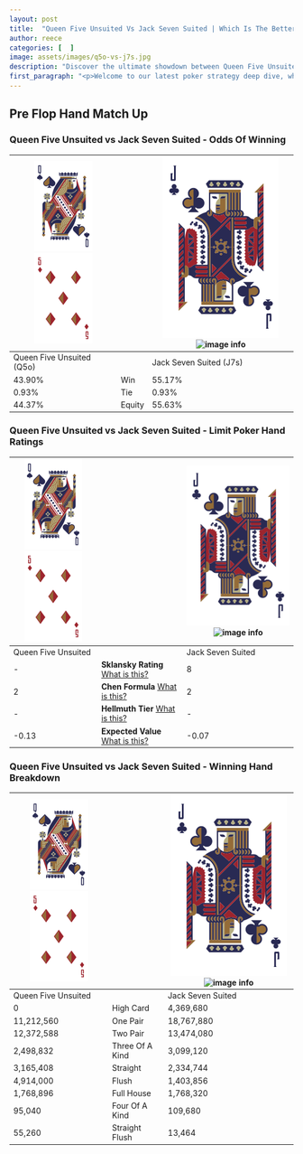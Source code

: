 ```yaml
---
layout: post
title:  "Queen Five Unsuited Vs Jack Seven Suited | Which Is The Better Hand In Poker? A Complete Guide"
author: reece
categories: [  ]
image: assets/images/q5o-vs-j7s.jpg
description: "Discover the ultimate showdown between Queen Five Unsuited and Jack Seven Suited in poker! Uncover the odds, strategies, and scenarios where one hand triumphs over the other. Get ready to up your poker game with this thrilling analysis."
first_paragraph: "<p>Welcome to our latest poker strategy deep dive, where we're pitting two distinct hands against each other in a high-stakes showdown: Queen Five Unsuited vs Jack Seven Suited.</p><p>In the dynamic world of poker, every decision counts, and knowing which hand holds the upper hand is key to your success at the table.</p><p>In this article, we'll dissect these two hands, explore the scenarios where one dominates the other, and equip you with the knowledge to make strategic choices that can tip the odds in your favor.</p><p>Get ready to unravel the intriguing dynamics of these poker hands and elevate your game to new heights.</p>"
---
```




[comment]: # (sp0)

## Pre Flop Hand Match Up

<div class="table hand-ratings" markdown="1"> 



### Queen Five Unsuited vs Jack Seven Suited - Odds Of Winning


    
| ![image info](assets/images/hand1/Q.png) ![image info](assets/images/hand1/5o.png) |  | ![image info](assets/images/hand2/J.png) ![image info](assets/images/hand2/7s.png) |
| -------- | -------- | -------- |
| Queen Five Unsuited (Q5o) |  | Jack Seven Suited (J7s) |
| 43.90% | Win | 55.17% |
| 0.93% | Tie | 0.93% |
| 44.37% | Equity | 55.63% |




[comment]: # (sp1)



### Queen Five Unsuited vs Jack Seven Suited - Limit Poker Hand Ratings


    
| ![image info](assets/images/hand1/Q.png) ![image info](assets/images/hand1/5o.png) |  | ![image info](assets/images/hand2/J.png) ![image info](assets/images/hand2/7s.png) |
| -------- | -------- | -------- |
| Queen Five Unsuited |  | Jack Seven Suited |
| - | **Sklansky Rating** [What is this?](/sklansky-rating-explained) | 8 |
| 2 | **Chen Formula** [What is this?](/chen-formula-explained) | 2 |
| - | **Hellmuth Tier** [What is this?](/Hellmuth-tier-explained) | - |
| -0.13 | **Expected Value** [What is this?](/expected-value-explained) | -0.07 |




[comment]: # (sp2)



### Queen Five Unsuited vs Jack Seven Suited - Winning Hand Breakdown


    
| ![image info](assets/images/hand1/Q.png) ![image info](assets/images/hand1/5o.png) |  | ![image info](assets/images/hand2/J.png) ![image info](assets/images/hand2/7s.png) |
| -------- | -------- | -------- |
| Queen Five Unsuited |  | Jack Seven Suited |
| 0 | High Card | 4,369,680 |
| 11,212,560 | One Pair | 18,767,880 |
| 12,372,588 | Two Pair | 13,474,080 |
| 2,498,832 | Three Of A Kind | 3,099,120 |
| 3,165,408 | Straight | 2,334,744 |
| 4,914,000 | Flush | 1,403,856 |
| 1,768,896 | Full House | 1,768,320 |
| 95,040 | Four Of A Kind | 109,680 |
| 55,260 | Straight Flush | 13,464 |




[comment]: # (sp3)



</div>

[comment]: # (sp4)



[comment]: # (sp5)

